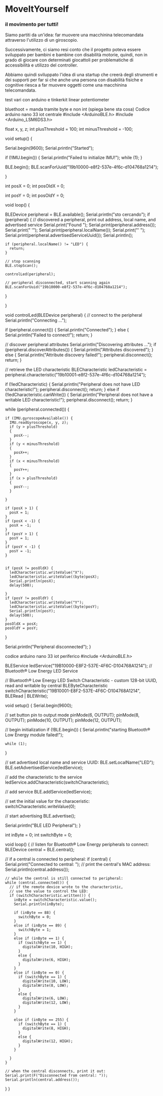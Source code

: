 # MoveItYourself
### il movimento per tutti!

Siamo partiti da un'idea: far muovere una macchinina telecomandata attraverso l'utilizzo di un giroscopio. 

Successivamente, ci siamo resi conto che il progetto poteva essere sviluppato per bambini e bambine con disabilità motorie, quindi, non in grado di giocare con determinati giocattoli per problematiche di accessibilità e utilizzo del controller.

Abbiamo quindi sviluppato l'idea di una startup che creerà degli strumenti e dei supporti per far si che anche una persona con disabilità fisiche e cognitive riesca a far muovere oggetti come una macchinina telecomandata.


test vari con arduino e tinkerkit linear potentiometer

bluethoot = manda tramite byte e non int (spiega bene sta cosa)
Codice arduino nano 33 iot centrale
  #include <ArduinoBLE.h>
#include <Arduino_LSM6DS3.h>

float x, y, z;
int plusThreshold = 100;
int minusThreshold = -100;

void setup() {

  Serial.begin(9600);
  Serial.println("Started");

  if (!IMU.begin()) {
    Serial.println("Failed to initialize IMU!");
    while (1);
  }

  BLE.begin();
  BLE.scanForUuid("19b10000-e8f2-537e-4f6c-d104768a1214");

}

int posX = 0;
int posOldX = 0;

int posY = 0;
int posOldY = 0;


void loop() {

  BLEDevice peripheral = BLE.available();
  Serial.println("sto cercando");
  if (peripheral) {
    // discovered a peripheral, print out address, local name, and advertised service
    Serial.print("Found ");
    Serial.print(peripheral.address());
    Serial.print(" '");
    Serial.print(peripheral.localName());
    Serial.print("' ");
    Serial.print(peripheral.advertisedServiceUuid());
    Serial.println();

    if (peripheral.localName() != "LED") {
      return;
    }

    // stop scanning
    BLE.stopScan();

    controlLed(peripheral);

    // peripheral disconnected, start scanning again
    BLE.scanForUuid("19b10000-e8f2-537e-4f6c-d104768a1214");
  }

}

void controlLed(BLEDevice peripheral) {
  // connect to the peripheral
  Serial.println("Connecting ...");

  if (peripheral.connect()) {
    Serial.println("Connected");
  } else {
    Serial.println("Failed to connect!");
    return;
  }

  // discover peripheral attributes
  Serial.println("Discovering attributes ...");
  if (peripheral.discoverAttributes()) {
    Serial.println("Attributes discovered");
  } else {
    Serial.println("Attribute discovery failed!");
    peripheral.disconnect();
    return;
  }

  // retrieve the LED characteristic
  BLECharacteristic ledCharacteristic = peripheral.characteristic("19b10001-e8f2-537e-4f6c-d104768a1214");

  if (!ledCharacteristic) {
    Serial.println("Peripheral does not have LED characteristic!");
    peripheral.disconnect();
    return;
  } else if (!ledCharacteristic.canWrite()) {
    Serial.println("Peripheral does not have a writable LED characteristic!");
    peripheral.disconnect();
    return;
  }

  while (peripheral.connected()) {

    if (IMU.gyroscopeAvailable()) {
      IMU.readGyroscope(x, y, z);
      if (y > plusThreshold)
      {
        posX--;
      }
      if (y < minusThreshold)
      {
        posX++;
      }
      if (x < minusThreshold)
      {
        posY++;
      }
      if (x > plusThreshold)
      {
        posY--;
      }

    }

    if (posX > 1) {
      posX = 1;
    }
    if (posX < -1) {
      posX = -1;
    }
    if (posY > 1) {
      posY = 1;
    }
    if (posY < -1) {
      posY = -1;
    }
    

    if (posX != posOldX) {
      ledCharacteristic.writeValue("X");
      ledCharacteristic.writeValue((byte)posX);
      Serial.println(posX);
      delay(500);

    }
    if (posY != posOldY) {
      ledCharacteristic.writeValue("Y");
      ledCharacteristic.writeValue((byte)posY);
      Serial.println(posY);
      delay(500);
    }
    posOldX = posX;
    posOldY = posY;
  }

  Serial.println("Peripheral disconnected");
}

codice arduino nano 33 iot periferico
#include <ArduinoBLE.h>

BLEService ledService("19B10000-E8F2-537E-4F6C-D104768A1214"); // Bluetooth® Low Energy LED Service

// Bluetooth® Low Energy LED Switch Characteristic - custom 128-bit UUID, read and writable by central
BLEByteCharacteristic switchCharacteristic("19B10001-E8F2-537E-4F6C-D104768A1214", BLERead | BLEWrite);

void setup() {
  Serial.begin(9600);

  // set button pin to output mode
  pinMode(6, OUTPUT);
  pinMode(8, OUTPUT);
  pinMode(10, OUTPUT);
  pinMode(12, OUTPUT);
  

  // begin initialization
  if (!BLE.begin()) {
    Serial.println("starting Bluetooth® Low Energy module failed!");

    while (1);
  }

  // set advertised local name and service UUID:
  BLE.setLocalName("LED");
  BLE.setAdvertisedService(ledService);

  // add the characteristic to the service
  ledService.addCharacteristic(switchCharacteristic);

  // add service
  BLE.addService(ledService);

  // set the initial value for the characeristic:
  switchCharacteristic.writeValue(0);

  // start advertising
  BLE.advertise();

  Serial.println("BLE LED Peripheral");
}

int inByte = 0;
int switchByte = 0;

void loop() {
  // listen for Bluetooth® Low Energy peripherals to connect:
  BLEDevice central = BLE.central();

  // if a central is connected to peripheral:
  if (central) {
    Serial.print("Connected to central: ");
    // print the central's MAC address:
    Serial.println(central.address());

    // while the central is still connected to peripheral:
    while (central.connected()) {
      // if the remote device wrote to the characteristic,
      // use the value to control the LED:
      if (switchCharacteristic.written()) {
        inByte = switchCharacteristic.value();
        Serial.println(inByte);
        
        if (inByte == 88) {
          switchByte = 0;
        }
        else if (inByte == 89) {
          switchByte = 1;
        }
        else if (inByte == 1) {
          if (switchByte == 1) {
            digitalWrite(10, HIGH);
          }
          else {
            digitalWrite(6, HIGH);
          }
        }
        else if (inByte == 0) {
          if (switchByte == 1) {
            digitalWrite(10, LOW);
            digitalWrite(8, LOW);
          }
          else {
            digitalWrite(6, LOW);
            digitalWrite(12, LOW);
          }
        }

        else if (inByte == 255) {
          if (switchByte == 1) {
            digitalWrite(8, HIGH);
          }
          else {
            digitalWrite(12, HIGH);
          }
        }
        
      }
    }

    // when the central disconnects, print it out:
    Serial.print(F("Disconnected from central: "));
    Serial.println(central.address());
  }
}
